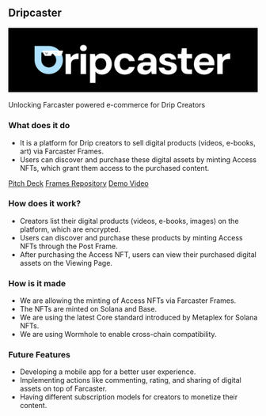 ## Dripcaster

<img src="./logo.png" alt="logo" />

Unlocking Farcaster powered e-commerce for Drip Creators

### What does it do

- It is a platform for Drip creators to sell digital products (videos, e-books, art) via Farcaster Frames.
- Users can discover and purchase these digital assets by minting Access NFTs, which grant them access to the purchased content.

[Pitch Deck](https://pitch.com/v/dripcaster-7h46km)
[Frames Repository](https://github.com/Open-Sorcerer/dripcast/)
[Demo Video](https://www.youtube.com/watch?v=woFPcpn71uw)

### How does it work?

- Creators list their digital products (videos, e-books, images) on the platform, which are encrypted.
- Users can discover and purchase these products by minting Access NFTs through the Post Frame.
- After purchasing the Access NFT, users can view their purchased digital assets on the Viewing Page.

### How is it made

- We are allowing the minting of Access NFTs via Farcaster Frames.
- The NFTs are minted on Solana and Base.
- We are using the latest Core standard introduced by Metaplex for Solana NFTs.
- We are using Wormhole to enable cross-chain compatibility.

### Future Features

- Developing a mobile app for a better user experience.
- Implementing actions like commenting, rating, and sharing of digital assets on top of Farcaster.
- Having different subscription models for creators to monetize their content.
